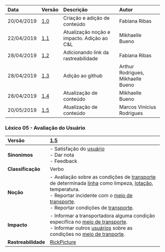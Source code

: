 |Data|Versão|Descrição|Autor|
|:---|:---|:---|:---|
|20/04/2019|[1.0](https://github.com/Andre-Eduardo/2019.1-Requisitos-Moovit/tree/master/lexicos/versao%201.0)|Criação e adição de conteúdo|Fabiana Ribas|
|22/04/2019|[1.1](https://github.com/Andre-Eduardo/2019.1-Requisitos-Moovit/tree/master/lexicos/versao%201.1)|Atualização noção e impacto. Adição ao C&L|Mikhaelle Bueno|
|28/04/2019|[1.2](https://github.com/Andre-Eduardo/2019.1-Requisitos-Moovit/tree/master/lexicos/versao%201.2)|Adicionando link da rastreabilidade|Fabiana Ribas|
|28/04/2019|[1.3](https://github.com/Andre-Eduardo/2019.1-Requisitos-Moovit/tree/master/lexicos/versao%201.3)|Adição ao github|Arthur Rodrigues, Mikhaelle Bueno|
|28/04/2019|[1.4](https://github.com/Andre-Eduardo/2019.1-Requisitos-Moovit/tree/master/lexicos/versao%201.4)|Atualização de conteúdo|Mikhaelle Bueno|
|20/05/2019|[1.5](https://github.com/Andre-Eduardo/2019.1-Requisitos-Moovit/tree/master/lexicos/versao%201.5)|Atualização de conteúdo|Marcos Vinícius Rodrigues|


### Léxico 05 - Avaliação do Usuário

|Versão|[1.5](https://github.com/Andre-Eduardo/2019.1-Requisitos-Moovit/tree/master/lexicos/versao%201.5)|
|:-|:-|
|**Sinonimos**|- Satisfação do [usuário](https://github.com/Andre-Eduardo/2019.1-Requisitos-Moovit/wiki/L65-Usuário) <br>- Dar nota <br> - Feedback|
|**Classificação**| Verbo |
|**Noção**|- Avaliação sobre as condições de [transporte](https://github.com/Andre-Eduardo/2019.1-Requisitos-Moovit/wiki/L63---transporte) de determinada [linha](https://github.com/Andre-Eduardo/2019.1-Requisitos-Moovit/wiki/L27---linha) como limpeza, [lotação](https://github.com/Andre-Eduardo/2019.1-Requisitos-Moovit/wiki/L18---lotacao), temperatura. <br> - Reportar incidente com o [meio de transporte](https://github.com/Andre-Eduardo/2019.1-Requisitos-Moovit/wiki/L36---meio-trans).<br> - Reportar condições de [transporte](https://github.com/Andre-Eduardo/2019.1-Requisitos-Moovit/wiki/L63---transporte).|
|**Impacto**|- Informar a transportadora alguma condição específica no [meio de transporte](https://github.com/Andre-Eduardo/2019.1-Requisitos-Moovit/wiki/L36---meio-trans). <br>- Informar outros [usuários](https://github.com/Andre-Eduardo/2019.1-Requisitos-Moovit/wiki/L65-Usuário) sobre as condições no [meio de tranporte](https://github.com/Andre-Eduardo/2019.1-Requisitos-Moovit/wiki/L36---meio-trans).|
|**Rastreabilidade**| [RickPicture](https://github.com/Andre-Eduardo/2019.1-Requisitos-Moovit/wiki/RichPicture-Vers%C3%A3o-[1.2](https://github.com/Andre-Eduardo/2019.1-Requisitos-Moovit/tree/master/lexicos/versao%201.2)#rp012---usu%C3%A1rio-mobile-cadastrado-e-n%C3%A3o-cadastrado)|
